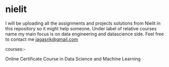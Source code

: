 # nielit
I will be uploading all the assignments and projects solutions from Nielit in this repository so it might help someone. 
Under label of relative courses name my main focus is on data engineering and datascience side. 
Feel free to contact me jagasrik@gmail.com

courses:- 

Online Certificate Course in Data Science and Machine Learning

